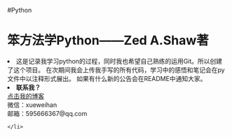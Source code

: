 #Python
<h1>笨方法学Python——Zed A.Shaw著</h1>
<p>
	<li>
    这是记录我学习python的过程，同时我也希望自己熟练的运用Git。所以创建了这个项目。
    在次期间我会上传我手写的所有代码，学习中的感悟和笔记会在py文件中以注释形式展出。
    如果有什么新的公告会在README中通知大家。
	</li>
	<li>
		<strong>联系我？</strong><br>
		<a href="http://www.cnblogs.com/xueweihan/">点击我的博客</a><br>
        微信：xueweihan<br>
        邮箱：595666367@qq.com
        
	</li>
</p>
<!--常用html标签：
有序标签：
      <OL>
	  <LI>有序标签</LI>
	  <LI>有序标签</LI>
	  <LI>有序标签</LI>	
 	  </OL>
连接： 	  
 	  <a href="url">Link text</a>
 	  
-->
<p>
	<h2>
	2015-6-2声明5：
	</h2>
	<ol>
	    <li>
	        我放弃使用‘麒麟系统’了，原因是：毕竟是前辈总结出来的结论，我不能撞南墙在回头。听人劝吃饱饭嘛。现在
	        用ubuntu14.04，已经用了快半个月了，感觉不错，开发的话还是在linux系统下方便。
	    </li>
	    <li>
	        今天把ex52写完了，最后这几个习题我做的有些不认真，因为我下一步要学习flask,所以感觉书上的习题可以赶一赶。
	        总之，所有的习题都写完了。但这才是真正的开始！
	    </li>
	    <li>最后，欢迎大家观看，下载，使用我的所有代码。并提出宝贵建议，我会虚心学习。</li><br>
	    <li>
	        下一步的计划：<br>
	        a.学习《编写高质量代码--改善Python程序的91个建议》同样会以这种方式放上来。<br>
	        b.学习flask框架，写一个有意义的网站。
	    </li>
	    我会把我的学习中的积累和感悟写在我的博客中：
	    <strong><a href="http://www.cnblogs.com/xueweihan/">点击我的博客</a></strong>
	</ol>
</p>
<p>
	<h2>
	2015-5-22声明4：
	</h2>
	<ol>
	    <li>
	        我决定用linux系统了,现在用"麒麟系统"(貌似被好多人瞧不起我用麒麟)，反正我觉得很适合我。
	        不论如何我现在可以在终端输入中文了，也就是说我的commit可以写成中文信息了。	
	    </li>
	    <li>
	        我决定要把我原来写的ex全部都重看并改写，主要改写：编码格式要改的好看一些（我现在还不确定什么样的代码
	        叫做优雅，所以我只能说改的‘好看’）;重写commit信息
	    </li>
	    <li>我把最新的声明写在上面，哈哈，我刚发现这个问题——写在下面不好找。。。</li><br>
	    <strong><a href="http://www.cnblogs.com/xueweihan/">点击我的博客</a></strong>
	</ol>
</p>

<p>
	<h2>
	2015-5-21声明3：
	</h2>
	1.关于commit的信息，我发现我写的commit -m "xxx"没有什么实际意义，这样很不好，我从今天开始就写英文的commit。	
	<br>
	2.每个文件单独提交，不一次提交很多个文件。<br>
	<strong>我的博客：http://www.cnblogs.com/xueweihan/</strong>	
	
</p>

<p>
	<h2>
	声明2：
	</h2>
	我突然发现：我多个py文件上传 写一个commit，这样的话，观看者必须打开ex.py的文件才可以看到内容！
	<br>
	所以我打算从ex26.py开始每个文件都单个上传，这样写的commit信息有助于让大家快速的找到自己需要的文件！
	<br>
	结果我发现一个严肃的问题：commit没法写中文！(我认为比较麻烦) god 饶恕我这个败给四级狗的凡人吧！<br>
	所以我决定还是：多个文件一起上传，写一个commit。。。。
	
</p>

<p>
    <h2>
        声明1：
	</h2>
	    这里有ex26考试的文件，原来书中的网址已经不提供下载了，我也是在别的地方找到的。
		好了，如果前面的东西都跟着做了的话，现在是时候挑战一下了。
		动手把exercise26.txt放到.py的文件中改错吧。
		
</p>
	



